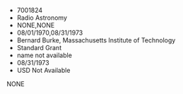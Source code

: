 * 7001824
* Radio Astronomy
* NONE,NONE
* 08/01/1970,08/31/1973
* Bernard Burke, Massachusetts Institute of Technology
* Standard Grant
*   name not available
* 08/31/1973
* USD Not Available

NONE